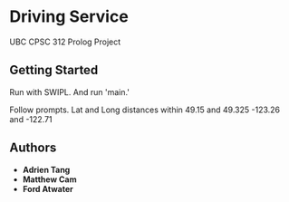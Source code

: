 # Driving Service

UBC CPSC 312 Prolog Project 

## Getting Started

Run with SWIPL. And run 'main.'

Follow prompts. Lat and Long distances within 
49.15 and 49.325
-123.26 and -122.71

## Authors

* **Adrien Tang** 
* **Matthew Cam** 
* **Ford Atwater** 


